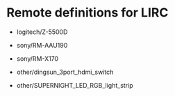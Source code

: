 
# Remote definitions for LIRC

- logitech/Z-5500D
- sony/RM-AAU190
- sony/RM-X170

- other/dingsun_3port_hdmi_switch
- other/SUPERNIGHT_LED_RGB_light_strip

